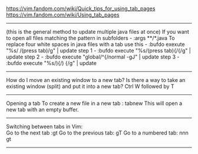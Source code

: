 https://vim.fandom.com/wiki/Quick_tips_for_using_tab_pages
https://vim.fandom.com/wiki/Using_tab_pages

-------------------------------------------------------------------------------------
(this is the general method to update multiple java files at once)
If you want to open all files matching the pattern in subfolders - :args **/*.java
To replace four white spaces in java files with a tab use this - :bufdo exexute "%s/    /(press tab)/g" | update
step 1 - :bufdo execute "%s/(press tab){/{/g" | update
step 2 - :bufdo execute "global/^{/normal -gJ" | update
step 3 - :bufdo execute "%s/){/) {/g" | update

-------------------------------------------------------------------------------------
How do I move an existing window to a new tab?
Is there a way to take an existing window (split) and put it into a new tab?
Ctrl W followed by T

-------------------------------------------------------------------------------------
 Opening a tab 
 To create a new file in a new tab : tabnew
 This will open a new tab with an empty buffer.  
 
-------------------------------------------------------------------------------------
 Switching between tabs in Vim:  
 Go to the next tab :gt 
 Go to the previous tab: gT 
 Go to a numbered tab: nnn gt 
 
-------------------------------------------------------------------------------------  
